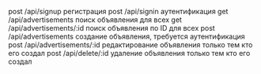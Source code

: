 post    /api/signup                регистрация 
post    /api/signin                аутентификация
get     /api/advertisements        поиск объявления для всех
get     /api/advertisements/:id    поиск объявления по ID для всех
post    /api/advertisements        создание объявления, требуется аутентификация
post    /api/advertisements/:id    редактирование объявления только тем кто его создал
post    /api/delete/:id            удаление объявления только тем кто его создал